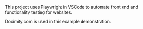 This project uses Playwright in VSCode to automate front end and functionality testing for websites.

Doximity.com is used in this example demonstration.
